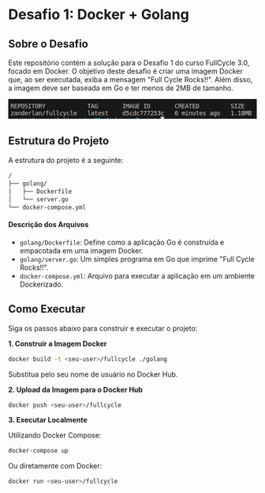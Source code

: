 # Desafio 1: Docker + Golang

## Sobre o Desafio

Este repositório contém a solução para o Desafio 1 do curso FullCycle 3.0, focado em Docker. O objetivo deste desafio é criar uma imagem Docker que, ao ser executada, exiba a mensagem "Full Cycle Rocks!!". Além disso, a imagem deve ser baseada em Go e ter menos de 2MB de tamanho.

![Tamanho do Container](./docs/container-size.png)

## Estrutura do Projeto

A estrutura do projeto é a seguinte:

```
/
├── golang/
│   ├── Dockerfile
│   └── server.go
└── docker-compose.yml
```

#### Descrição dos Arquivos

- `golang/Dockerfile`: Define como a aplicação Go é construída e empacotada em uma imagem Docker.
- `golang/server.go`: Um simples programa em Go que imprime "Full Cycle Rocks!!".
- `docker-compose.yml`: Arquivo para executar a aplicação em um ambiente Dockerizado.

## Como Executar

Siga os passos abaixo para construir e executar o projeto:

**1. Construir a Imagem Docker**

```bash
docker build -t <seu-user>/fullcycle ./golang
```

Substitua <seu-user> pelo seu nome de usuário no Docker Hub.

**2. Upload da Imagem para o Docker Hub**

```bash
docker push <seu-user>/fullcycle
```

**3. Executar Localmente**

Utilizando Docker Compose:

```bash
docker-compose up
```

Ou diretamente com Docker:

```bash
docker run <seu-user>/fullcycle
```
